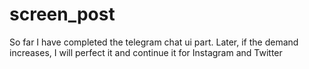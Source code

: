 # screen_post
So far I have completed the telegram chat ui part. Later, if the demand increases, I will perfect it and continue it for Instagram and Twitter
